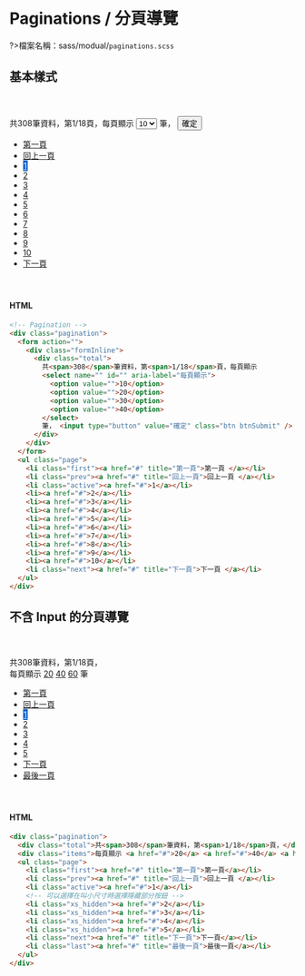 # Paginations / 分頁導覽

?>檔案名稱：sass/modual/`paginations.scss`

## 基本樣式

  <div class="demo">
  <div class="pagination">
              <form action="">
                <div class="formInline">
                  <div class="total">
                    共<span>308</span>筆資料，第<span>1/18</span>頁，每頁顯示
                    <select name="" id="" aria-label="每頁顯示">
                      <option value="">10</option>
                      <option value="">20</option>
                      <option value="">30</option>
                      <option value="">40</option>
                    </select>
                    筆， <input type="button" value="確定" class="btn btnSubmit" />
                  </div>
                </div>
              </form>
              <ul class="page">
                <li class="first"><a href=javascript:; title="第一頁">第一頁 </a></li>
                <li class="prev"><a href=javascript:; title="回上一頁">回上一頁 </a></li>
                <li class="active"><a href=javascript:;>1</a></li>
                <li><a href=javascript:;>2</a></li>
                <li><a href=javascript:;>3</a></li>
                <li><a href=javascript:;>4</a></li>
                <li><a href=javascript:;>5</a></li>
                <li><a href=javascript:;>6</a></li>
                <li><a href=javascript:;>7</a></li>
                <li><a href=javascript:;>8</a></li>
                <li><a href=javascript:;>9</a></li>
                <li><a href=javascript:;>10</a></li>
                <li class="next"><a href=javascript:; title="下一頁">下一頁 </a></li>
              </ul>
            </div>
  </div>

<!-- tabs:start -->

#### **HTML**

```html
<!-- Pagination -->
<div class="pagination">
  <form action="">
    <div class="formInline">
      <div class="total">
        共<span>308</span>筆資料，第<span>1/18</span>頁，每頁顯示
        <select name="" id="" aria-label="每頁顯示">
          <option value="">10</option>
          <option value="">20</option>
          <option value="">30</option>
          <option value="">40</option>
        </select>
        筆， <input type="button" value="確定" class="btn btnSubmit" />
      </div>
    </div>
  </form>
  <ul class="page">
    <li class="first"><a href="#" title="第一頁">第一頁 </a></li>
    <li class="prev"><a href="#" title="回上一頁">回上一頁 </a></li>
    <li class="active"><a href="#">1</a></li>
    <li><a href="#">2</a></li>
    <li><a href="#">3</a></li>
    <li><a href="#">4</a></li>
    <li><a href="#">5</a></li>
    <li><a href="#">6</a></li>
    <li><a href="#">7</a></li>
    <li><a href="#">8</a></li>
    <li><a href="#">9</a></li>
    <li><a href="#">10</a></li>
    <li class="next"><a href="#" title="下一頁">下一頁 </a></li>
  </ul>
</div>
```

<!-- tabs:end -->

<!-- <iframe height="265" style="width: 100%;" scrolling="no" title="Paginations / 分頁導覽1" src="https://codepen.io/u00hyui/embed/JjWobWJ?height=265&theme-id=dark&default-tab=html,result" frameborder="no" loading="lazy" allowtransparency="true" allowfullscreen="true">
  See the Pen <a href='https://codepen.io/u00hyui/pen/JjWobWJ'>Paginations / 分頁導覽1</a> by u00hyui
  (<a href='https://codepen.io/u00hyui'>@u00hyui</a>) on <a href='https://codepen.io'>CodePen</a>.
</iframe> -->

## 不含 Input 的分頁導覽

<div class="demo">
    <div class="pagination">
    <div class="total"> 共<span>308</span>筆資料，第<span>1/18</span>頁，</div>
    <div class="items">每頁顯示 <a href=javascript:;>20</a> <a href=javascript:;>40</a> <a href=javascript:;>60</a> 筆 </div>
    <ul class="page">
        <li class="first"><a href=javascript:; title="第一頁">第一頁</a></li>
        <li class="prev"><a href=javascript:; title="回上一頁">回上一頁 </a></li>
        <li class="active"><a href=javascript:;>1</a></li>
        <li class="xs_hidden"><a href=javascript:;>2</a></li>
        <li class="xs_hidden"><a href=javascript:;>3</a></li>
        <li class="xs_hidden"><a href=javascript:;>4</a></li>
        <li class="xs_hidden"><a href=javascript:;>5</a></li>
        <li class="next"><a href=javascript:; title="下一頁">下一頁</a></li>
        <li class="last"><a href=javascript:; title="最後一頁">最後一頁</a></li>
    </ul>
</div>
</div>

<!-- tabs:start -->

#### **HTML**

```html
<div class="pagination">
  <div class="total">共<span>308</span>筆資料，第<span>1/18</span>頁，</div>
  <div class="items">每頁顯示 <a href="#">20</a> <a href="#">40</a> <a href="#">60</a> 筆</div>
  <ul class="page">
    <li class="first"><a href="#" title="第一頁">第一頁</a></li>
    <li class="prev"><a href="#" title="回上一頁">回上一頁 </a></li>
    <li class="active"><a href="#">1</a></li>
    <!-- 可以選擇在叫小尺寸時選擇隱藏部分按鈕 -->
    <li class="xs_hidden"><a href="#">2</a></li>
    <li class="xs_hidden"><a href="#">3</a></li>
    <li class="xs_hidden"><a href="#">4</a></li>
    <li class="xs_hidden"><a href="#">5</a></li>
    <li class="next"><a href="#" title="下一頁">下一頁</a></li>
    <li class="last"><a href="#" title="最後一頁">最後一頁</a></li>
  </ul>
</div>
```

<!-- tabs:end -->

<!-- <iframe height="265" style="width: 100%;" scrolling="no" title="Paginations / 分頁導覽2" src="https://codepen.io/u00hyui/embed/zYZxowN?height=265&theme-id=dark&default-tab=html,result" frameborder="no" loading="lazy" allowtransparency="true" allowfullscreen="true">
  See the Pen <a href='https://codepen.io/u00hyui/pen/zYZxowN'>Paginations / 分頁導覽2</a> by u00hyui
  (<a href='https://codepen.io/u00hyui'>@u00hyui</a>) on <a href='https://codepen.io'>CodePen</a>.
</iframe> -->

<link rel="stylesheet" href="https://hywebu00.github.io/HyUI_v4.0/css/style.css" />

<style>
.demo{
    margin:4em 0;
}
.demo .pagination .page li.active a ,.demo .pagination .page li:hover a{
    color: #fff !important;
    background: #06c;
    border: #0059b3 solid 1px;}
@media screen and (max-width: 575px){
    .xs_hidden{
       display:none;
    }
}
 
</style>
